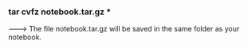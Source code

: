 ### tar cvfz notebook.tar.gz *
---> The file notebook.tar.gz will be saved in the same folder as your notebook.
